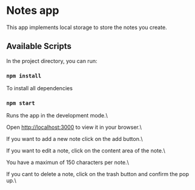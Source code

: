 # Notes app

This app implements local storage to store the notes you create.

## Available Scripts

In the project directory, you can run:

### `npm install`

To install all dependencies

### `npm start`

Runs the app in the development mode.\

Open [http://localhost:3000](http://localhost:3000) to view it in your browser.\

If you want to add a new note click on the add button.\

If you want to edit a note, click on the content area of the note.\

You have a maximun of 150 characters per note.\

If you cant to delete a note, click on the trash button and confirm the pop up.\
